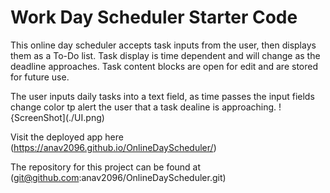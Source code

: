 # Work Day Scheduler Starter Code
This online day scheduler accepts task inputs from the user, then displays them as a To-Do list. Task display is time dependent and will change as the deadline approaches. Task content blocks are open for edit and are stored for future use.


The user inputs daily tasks into a text field, as time passes the input fields change color tp alert the user that a task dealine is approaching.
!{ScreenShot](./UI.png)

Visit the deployed app here (https://anav2096.github.io/OnlineDayScheduler/)

The repository for this project can be found at (git@github.com:anav2096/OnlineDayScheduler.git)